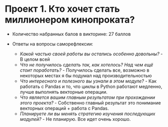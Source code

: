 # Проект 1. Кто хочет стать миллионером кинопроката?

 - Количество набранных балов в викторине: 27 баллов
 
 - Ответы на вопросы саморефлексии:
   - *Какой частью своей работы вы остались особенно довольны?* - В целом всей
   - *Что не получилось сделать так, как хотелось? Над чем ещё стоит поработать?* - Получилось сделать все, возможно в некоторых местах я бы подумал над производительностью
   - *Что интересного и полезного вы узнали в этом модуле?* - Как работать с Pandas и то, что циклы в Python работают медленно, лучше выполнять векторные операции.
   - *Что является вашим главным результатом при прохождении этого проекта?* - Собственно главный результат это понимание векторных операций + работа с Pandas.
   - *Планируете ли вы менять стратегию изучения последующих модулей?* - Не планирую. Все идет очень хорошо.
